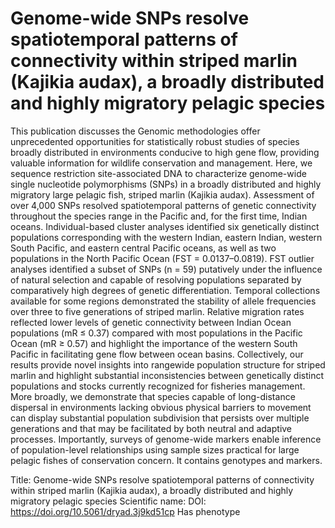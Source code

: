 # Genome-wide SNPs resolve spatiotemporal patterns of connectivity within striped marlin (Kajikia audax), a broadly distributed and highly migratory pelagic species

This publication discusses the Genomic methodologies offer unprecedented opportunities for statistically robust studies of species broadly distributed in environments conducive to high gene flow, providing valuable information for wildlife conservation and management. Here, we sequence restriction site-associated DNA to characterize genome-wide single nucleotide polymorphisms (SNPs) in a broadly distributed and highly migratory large pelagic fish, striped marlin (Kajikia audax). Assessment of over 4,000 SNPs resolved spatiotemporal patterns of genetic connectivity throughout the species range in the Pacific and, for the first time, Indian oceans. Individual-based cluster analyses identified six genetically distinct populations corresponding with the western Indian, eastern Indian, western South Pacific, and eastern central Pacific oceans, as well as two populations in the North Pacific Ocean (FST = 0.0137–0.0819). FST outlier analyses identified a subset of SNPs (n = 59) putatively under the influence of natural selection and capable of resolving populations separated by comparatively high degrees of genetic differentiation. Temporal collections available for some regions demonstrated the stability of allele frequencies over three to five generations of striped marlin. Relative migration rates reflected lower levels of genetic connectivity between Indian Ocean populations (mR ≤ 0.37) compared with most populations in the Pacific Ocean (mR ≥ 0.57) and highlight the importance of the western South Pacific in facilitating gene flow between ocean basins. Collectively, our results provide novel insights into rangewide population structure for striped marlin and highlight substantial inconsistencies between genetically distinct populations and stocks currently recognized for fisheries management. More broadly, we demonstrate that species capable of long-distance dispersal in environments lacking obvious physical barriers to movement can display substantial population subdivision that persists over multiple generations and that may be facilitated by both neutral and adaptive processes. Importantly, surveys of genome-wide markers enable inference of population-level relationships using sample sizes practical for large pelagic fishes of conservation concern.
It contains  genotypes and  markers.

Title: Genome-wide SNPs resolve spatiotemporal patterns of connectivity within striped marlin (Kajikia audax), a broadly distributed and highly migratory pelagic species
Scientific name: 
DOI: https://doi.org/10.5061/dryad.3j9kd51cp
Has phenotype 

